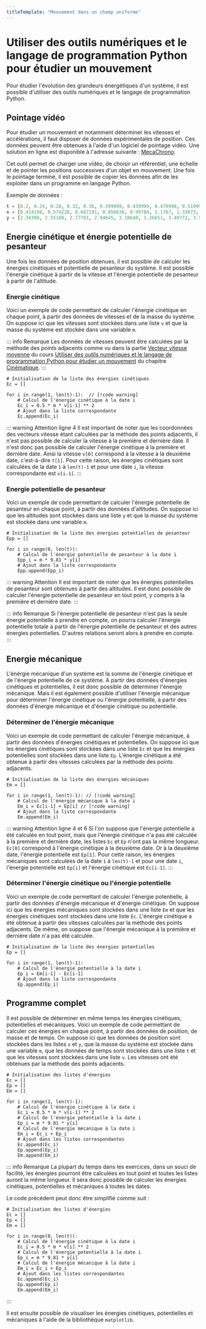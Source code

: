 ```yaml
---
titleTemplate: "Mouvement dans un champ uniforme"
---
```


# Utiliser des outils numériques et le langage de programmation Python pour étudier un mouvement

Pour étudier l'évolution des grandeurs énergétiques d'un système, il est possible d'utiliser des outils numériques et le langage de programmation Python.

## Pointage vidéo

Pour étudier un mouvement et notamment déterminer les vitesses et accélérations, il faut disposer de données expérimentales de position. Ces données peuvent être obtenues à l'aide d'un logiciel de pointage vidéo. Une solution en ligne est disponible à l'adresse suivante : [MecaChrono](https://www.eleves.online/MecaChrono/index.php?A=7&B=0&C=0&D=1&E=132&H=-1767820891&lang=fr).

Cet outil permet de charger une vidéo, de choisir un référentiel, une échelle et de pointer les positions successives d'un objet en mouvement. Une fois le pointage terminé, il est possible de copier les données afin de les exploiter dans un programme en langage Python.

Exemple de données :

```python
t = [0.2, 0.24, 0.28, 0.32, 0.36, 0.399999, 0.439999, 0.479998, 0.519997, 0.559997, 0.599997, 0.639997, 0.679997, 0.719997, 0.759997, 0.799997, 0.839997, 0.879997]
x = [0.414198, 0.574228, 0.687191, 0.856636, 0.99784, 1.1767, 1.33673, 1.4591, 1.61914, 1.76975, 1.92978, 2.06157, 2.20278, 2.36281, 2.48519, 2.61698, 2.76759, 2.92762]
y = [2.34398, 2.55108, 2.77701, 2.94645, 3.10648, 3.26651, 3.40772, 3.53009, 3.65247, 3.7466, 3.83133, 3.85957, 3.91605, 3.97253, 4.00077, 4.01019, 4.00077, 3.99136]
```

## Energie cinétique et énergie potentielle de pesanteur

Une fois les données de position obtenues, il est possible de calculer les énergies cinétiques et potentielle de pesanteur du système. Il est possible l'énergie cinétique à partir de la vitesse et l'énergie potentielle de pesanteur à partir de l'altitude.

### Energie cinétique

Voici un exemple de code permettant de calculer l'énergie cinétique en chaque point, à partir des données de vitesses et de la masse du système. On suppose ici que les vitesses sont stockées dans une liste `v` et que la masse du système est stockée dans une variable `m`.

::: info Remarque
Les données de vitesses peuvent être calculées par la méthode des points adjacents comme vu dans la partie [Vecteur vitesse moyenne](../cinematique/python#vecteur-vitesse-moyenne) du cours [Utiliser des outils numériques et le langage de programmation Python pour étudier un mouvement](../cinematique/python) du chapitre [Cinématique](../cinematique/).
:::

```python:line-numbers
# Initialisation de la liste des énergies cinétiques
Ec = []

for i in range(1, len(t)-1):  // [!code warning]
    # Calcul de l'énergie cinétique à la date i
    Ec_i = 0.5 * m * v[i-1] ** 2
    # Ajout dans la liste correspondante
    Ec.append(Ec_i)
```

::: warning Attention ligne 4
Il est important de noter que les coordonnées des vecteurs vitesse étant calculées par la méthode des points adjacents, il n'est pas possible de calculer la vitesse à la première et dernière date. Il n'est donc pas possible de calculer l'énergie cinétique à la première et dernière date. Ainsi la vitesse `v[0]` correspond à la vitesse à la deuxième date, c'est-à-dire `t[1]`. Pour cette raison, les énergies cinétiques sont calculées de la date `1` à `len(t)-1` et pour une date `i`, la vitesse correspondante est `v[i-1]`.
:::

### Energie potentielle de pesanteur

Voici un exemple de code permettant de calculer l'énergie potentielle de pesanteur en chaque point, à partir des données d'altitudes. On suppose ici que les altitudes sont stockées dans une liste `y` et que la masse du système est stockée dans une variable `m`.

```python:line-numbers
# Initialisation de la liste des énergies potentielles de pesanteur
Epp = []

for i in range(0, len(t)):
    # Calcul de l'énergie potentielle de pesanteur à la date i
    Epp_i = m * 9.81 * y[i]
    # Ajout dans la liste correspondante
    Epp.append(Epp_i)
```

::: warning Attention
Il est important de noter que les énergies potentielles de pesanteur sont obtenues à partir des altitudes. Il est donc possible de calculer l'énergie potentielle de pesanteur en tout point, y compris à la première et dernière date.
:::

::: info Remarque
Si l'énergie potentielle de pesanteur n'est pas la seule énergie potentielle à prendre en compte, on pourra calculer l'énergie potentielle totale à partir de l'énergie potentielle de pesanteur et des autres énergies potentielles. D'autres relations seront alors à prendre en compte.
:::

## Energie mécanique

L'énérgie mécanique d'un système est la somme de l'énergie cinétique et de l'énergie potentielle de ce système. A partir des données d'énergies cinétiques et potentielles, il est donc possible de déterminer l'énergie mécanique. Mais il est également possible d'utiliser l'énergie mécanique pour déterminer l'énergie cinétique ou l'énergie potentielle, à partir des données d'énergie mécanique et d'énergie cinétique ou potentielle.

### Déterminer de l'énergie mécanique

Voici un exemple de code permettant de calculer l'énergie mécanique, à partir des données d'énergies cinétiques et potentielles. On suppose ici que les énergies cinétiques sont stockées dans une liste `Ec` et que les énergies potentielles sont stockées dans une liste `Ep`. L'énergie cinétique a été obtenue à partir des vitesses calculées par la méthode des points adjacents.

```python:line-numbers
# Initialisation de la liste des énergies mécaniques
Em = []

for i in range(1, len(t)-1): // [!code warning]
    # Calcul de l'énergie mécanique à la date i
    Em_i = Ec[i-1] + Ep[i] // [!code warning]
    # Ajout dans la liste correspondante
    Em.append(Em_i)
```

::: warning Attention ligne 4 et 6
Si l'on suppose que l'énergie potentielle a été calculée en tout point, mais que l'énergie cinétique n'a pas été calculée à la première et dernière date, les listes `Ec` et `Ep` n'ont pas la même longueur. `Ec[0]` correspond à l'énergie cinétique à la deuxième date. Or à la deuxième date, l'énergie potentielle est `Ep[1]`. Pour cette raison, les énergies mécaniques sont calculées de la date `1` à `len(t)-1` et pour une date `i`, l'énergie potentielle est `Ep[i]` et l'énergie cinétique est `Ec[i-1]`.
:::

### Déterminer l'énergie cinétique ou l'énergie potentielle

Voici un exemple de code permettant de calculer l'énergie potentielle, à partir des données d'énergie mécanique et d'énergie cinétique. On suppose ici que les énergies mécaniques sont stockées dans une liste `Em` et que les énergies cinétiques sont stockées dans une liste `Ec`. L'énergie cinétique a été obtenue à partir des vitesses calculées par la méthode des points adjacents. De même, on suppose que l'énergie mécanique à la première et dernière date n'a pas été calculée.

```python:line-numbers
# Initialisation de la liste des énergies potentielles
Ep = []

for i in range(1, len(t)-1):
    # Calcul de l'énergie potentielle à la date i
    Ep_i = Em[i-1] - Ec[i-1]
    # Ajout dans la liste correspondante
    Ep.append(Ep_i)
```

## Programme complet

Il est possible de déterminer en même temps les énergies cinétiques, potentielles et mécaniques. Voici un exemple de code permettant de calculer ces énergies en chaque point, à partir des données de position, de masse et de temps. On suppose ici que les données de position sont stockées dans les listes `x` et `y`, que la masse du système est stockée dans une variable `m`, que les données de temps sont stockées dans une liste `t` et que les vitesses sont stockées dans une liste `v`. Les vitesses ont été obtenues par la méthode des points adjacents.

```python:line-numbers
# Initialisation des listes d'énergies
Ec = []
Ep = []
Em = []

for i in range(1, len(t)-1):
    # Calcul de l'énergie cinétique à la date i
    Ec_i = 0.5 * m * v[i-1] ** 2
    # Calcul de l'énergie potentielle à la date i
    Ep_i = m * 9.81 * y[i]
    # Calcul de l'énergie mécanique à la date i
    Em_i = Ec_i + Ep_i
    # Ajout dans les listes correspondantes
    Ec.append(Ec_i)
    Ep.append(Ep_i)
    Em.append(Em_i)
```

::: info Remarque
La plupart du temps dans les exercices, dans un souci de facilité, les énergies pourront être calculées en tout point et toutes les listes auront la même longueur. Il sera donc possible de calculer les énergies cinétiques, potentielles et mécaniques à toutes les dates.

Le code précédent peut donc être simplifié comme suit :

```python:line-numbers
# Initialisation des listes d'énergies
Ec = []
Ep = []
Em = []

for i in range(0, len(t)):
    # Calcul de l'énergie cinétique à la date i
    Ec_i = 0.5 * m * v[i] ** 2
    # Calcul de l'énergie potentielle à la date i
    Ep_i = m * 9.81 * y[i]
    # Calcul de l'énergie mécanique à la date i
    Em_i = Ec_i + Ep_i
    # Ajout dans les listes correspondantes
    Ec.append(Ec_i)
    Ep.append(Ep_i)
    Em.append(Em_i)
```

:::

Il est ensuite possible de visualiser les énergies cinétiques, potentielles et mécaniques à l'aide de la bibliothèque `matplotlib`.

